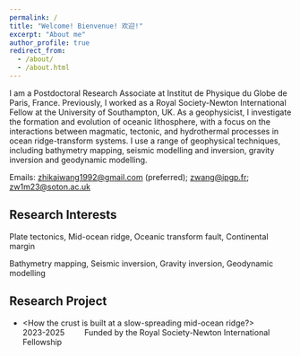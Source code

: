```yaml
---
permalink: /
title: "Welcome! Bienvenue! 欢迎!"
excerpt: "About me"
author_profile: true
redirect_from: 
  - /about/
  - /about.html
---
```


I am a Postdoctoral Research Associate at Institut de Physique du Globe de Paris, France. Previously, I worked as a Royal Society-Newton International Fellow at the University of Southampton, UK. As a geophysicist, I investigate the formation and evolution of oceanic lithosphere, with a focus on the interactions between magmatic, tectonic, and hydrothermal processes in ocean ridge-transform systems. I use a range of geophysical techniques, including bathymetry mapping, seismic modelling and inversion, gravity inversion and geodynamic modelling.

Emails: zhikaiwang1992@gmail.com (preferred);  zwang@ipgp.fr;  zw1m23@soton.ac.uk

Research Interests
----
Plate tectonics, Mid-ocean ridge, Oceanic transform fault, Continental margin

Bathymetry mapping, Seismic inversion, Gravity inversion, Geodynamic modelling

Research Project
----
* <How the crust is built at a slow-spreading mid-ocean ridge?> &nbsp; &nbsp; &nbsp; &nbsp; &nbsp; &nbsp; 2023-2025
 &nbsp; &nbsp; &nbsp; &nbsp; Funded by the Royal Society-Newton International Fellowship
